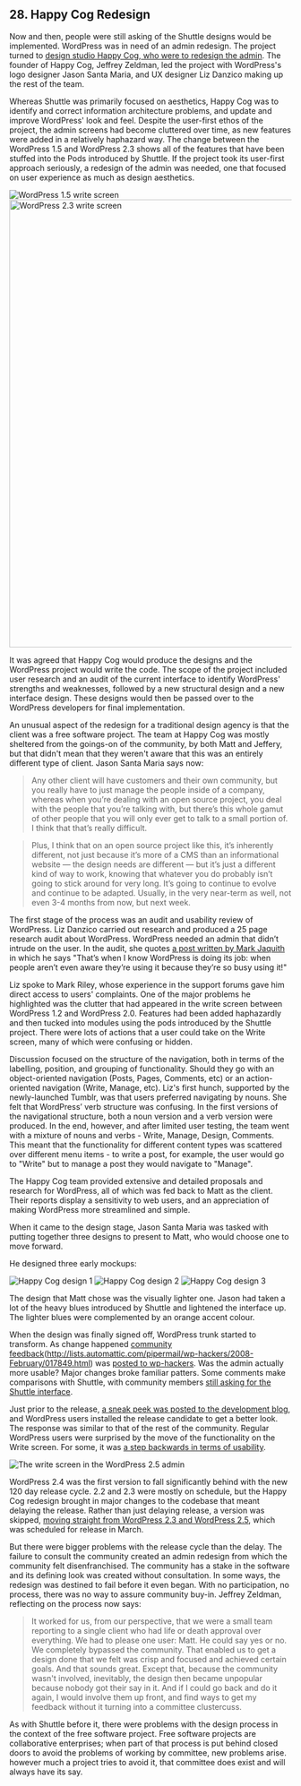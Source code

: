 ## 28. Happy Cog Redesign

Now and then, people were still asking of the Shuttle designs would be implemented. WordPress was in need of an admin redesign. The project turned to [design studio Happy Cog, who were to redesign the admin](http://lists.automattic.com/pipermail/wp-hackers/2007-November/016123.html). The founder of Happy Cog, Jeffrey Zeldman, led the project with WordPress's logo designer Jason Santa Maria, and UX designer Liz Danzico making up the rest of the team.

Whereas Shuttle was primarily focused on aesthetics, Happy Cog was to identify and correct information architecture problems, and update and improve WordPress' look and feel. Despite the user-first ethos of the project, the admin screens had become cluttered over time, as new features were added in a relatively haphazard way. The change between the WordPress 1.5 and WordPress 2.3 shows all of the features that have been stuffed into the Pods introduced by Shuttle. If the project took its user-first approach seriously, a redesign of the admin was needed, one that focused on user experience as much as design aesthetics.

<img alt="WordPress 1.5 write screen" src="../../Resources/images/28/wp_1_5.png" width=“800px” />

<img alt="WordPress 2.3 write screen" src="../../Resources/images/28/wp_2_3.png" width="800px" />

It was agreed that Happy Cog would produce the designs and the WordPress project would write the code. The scope of the project included user research and an audit of the current interface to identify WordPress' strengths and weaknesses, followed by a new structural design and a new interface design. These designs would then be passed over to the WordPress developers for final implementation.

An unusual aspect of the redesign for a traditional design agency is that the client was a free software project. The team at Happy Cog was mostly sheltered from the goings-on of the community, by both Matt and Jeffery, but that didn't mean that they weren't aware that this was an entirely different type of client. Jason Santa Maria says now:

> Any other client will have customers and their own community, but you really have to just manage the people inside of a company, whereas when you’re dealing with an open source project, you deal with the people that you’re talking with, but there’s this whole gamut of other people that you will only ever get to talk to a small portion of. I think that that’s really difficult.

> Plus, I think that on an open source project like this, it’s inherently different, not just because it’s more of a CMS than an informational website — the design needs are different — but it’s just a different kind of way to work, knowing that whatever you do probably isn’t going to stick around for very long. It’s going to continue to evolve and continue to be adapted. Usually, in the very near-term as well, not even 3-4 months from now, but next week.

The first stage of the process was an audit and usability review of WordPress. Liz Danzico carried out research and produced a 25 page research audit about WordPress. WordPress needed an admin that didn’t intrude on the user. In the audit, she quotes [a post written by Mark Jaquith](http://markjaquith.wordpress.com/2007/02/21/engine-awareness/) in which he says "That’s when I know WordPress is doing its job: when people aren’t even aware they’re using it because they’re so busy using it!"

Liz spoke to Mark Riley, whose experience in the support forums gave him direct access to users' complaints. One of the major problems he highlighted was the clutter that had appeared in the write screen between WordPress 1.2 and WordPress 2.0. Features had been added haphazardly and then tucked into modules using the pods introduced by the Shuttle project. There were lots of actions that a user could take on the Write screen, many of which were confusing or hidden.

Discussion focused on the structure of the navigation, both in terms of the labelling, position, and grouping of functionality. Should they go with an object-oriented navigation (Posts, Pages, Comments, etc) or an action-oriented navigation (Write, Manage, etc). Liz's first hunch, supported by the newly-launched Tumblr, was that users preferred navigating by nouns. She felt that WordPress’ verb structure was confusing. In the first versions of the navigational structure, both a noun version and a verb version were produced. In the end, however, and after limited user testing, the team went with a mixture of nouns and verbs - Write, Manage, Design, Comments. This meant that the functionality for different content types was scattered over different menu items - to write a post, for example, the user would go to "Write" but to manage a post they would navigate to "Manage". 

The Happy Cog team provided extensive and detailed proposals and research for WordPress, all of which was fed back to Matt as the client. Their reports display a sensitivity to web users, and an appreciation of making WordPress more streamlined and simple. 

When it came to the design stage, Jason Santa Maria was tasked with putting together three designs to present to Matt, who would choose one to move forward. 

He designed three early mockups:

<img alt="Happy Cog design 1" src="../../Resources/images/28/happy-cog-design-a.jpg" />

<img alt="Happy Cog design 2" src="../../Resources/images/28/happy-cog-design-b.jpg" />

<img alt="Happy Cog design 3" src="../../Resources/images/28/happy-cog-design-c.jpg" />

The design that Matt chose was the visually lighter one. Jason had taken a lot of the heavy blues introduced by Shuttle and lightened the interface up. The lighter blues were complemented by an orange accent colour.

When the design was finally signed off, WordPress trunk started to transform. As change happened [community feedback](http://lists.automattic.com/pipermail/wp-hackers/2008-February/017849.html)(http://lists.automattic.com/pipermail/wp-hackers/2008-February/017849.html) was [posted to wp-hackers](http://lists.automattic.com/pipermail/wp-hackers/2008-February/017850.html). Was the admin actually more usable? Major changes broke familiar patters. Some comments make comparisons with Shuttle, with community members [still asking for the Shuttle interface](http://weblogtoolscollection.com/archives/2008/01/02/wordpress-24-admin-preview/#comment-1207158). 

Just prior to the release, [a sneak peek was posted to the development blog](http://wordpress.org/development/2008/03/25-sneak-peek/), and WordPress users installed the release candidate to get a better look. The response was similar to that of the rest of the community. Regular WordPress users were surprised by the move of the functionality on the Write screen. For some, it was [a step backwards in terms of usability](http://www.neatorama.com/2008/04/21/wordpress-25-admin-backend-category-shenanigans-and-how-to-fix-it/#!vG29i). 

<img alt="The write screen in the WordPress 2.5 admin" src="../../Resources/images/28/2_5_admin.jpg" />

WordPress 2.4 was the first version to fall significantly behind with the new 120 day release cycle. 2.2 and 2.3 were mostly on schedule, but the Happy Cog redesign brought in major changes to the codebase that meant delaying the release. Rather than just delaying release, a version was skipped, [moving straight from WordPress 2.3 and WordPress 2.5](http://lists.automattic.com/pipermail/wp-hackers/2008-January/016993.html), which was scheduled for release in March. 

But there were bigger problems with the release cycle than the delay. The failure to consult the community created an admin redesign from which the community felt disenfranchised. The community has a stake in the software and its defining look was created without consultation. In some ways, the redesign was destined to fail before it even began. With no participation, no process, there was no way to assure community buy-in. Jeffrey Zeldman, reflecting on the process now says:

> It worked for us, from our perspective, that we were a small team reporting to a single client who had life or death approval over everything. We had to please one user: Matt. He could say yes or no. We completely bypassed the community. That enabled us to get a design done that we felt was crisp and focused and achieved certain goals. And that sounds great. Except that, because the community wasn't involved, inevitably, the design then became unpopular because nobody got their say in it. And if I could go back and do it again, I would involve them up front, and find ways to get my feedback without it turning into a committee clustercuss. 

As with Shuttle before it, there were problems with the design process in the context of the free software project. Free software projects are collaborative enterprises; when part of that process is put behind closed doors to avoid the problems of working by committee, new problems arise. however much a project tries to avoid it, that committee does exist and will always have its say.
	
